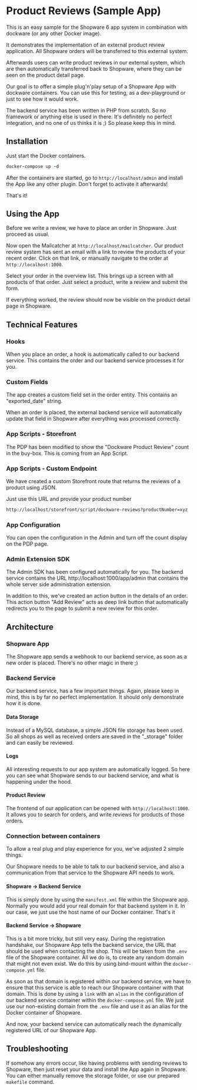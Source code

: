 # Product Reviews (Sample App)

This is an easy sample for the Shopware 6 app system in combination with dockware (or any other Docker image).

It demonstrates the implementation of an external product review application.
All Shopware orders will be transferred to this external system.

Afterwards users can write product reviews in our external system, which are then
automatically transferred back to Shopware, where they can be seen on the product detail page.

Our goal is to offer a simple plug'n'play setup of a Shopware App with dockware containers.
You can use this for testing, as a dev-playground or just to see how it would work.

The backend service has been written in PHP from scratch. So no framework or anything else is used in there.
It's definitely no perfect integration, and no one of us thinks it is ;)
So please keep this in mind.

## Installation

Just start the Docker containers.

```ruby
docker-compose up -d
```

After the containers are started, go to `http://localhost/admin` and install the App like any other plugin. Don't forget to activate it afterwards!

That's it!

## Using the App

Before we write a review, we have to place an order in Shopware. Just proceed as usual.

Now open the Mailcatcher at `http://localhost/mailcatcher`.
Our product review system has sent an email with a link to review the products of your recent order.
Click on that link, or manually navigate to the order at `http://localhost:1000`.

Select your order in the overview list.
This brings up a screen with all products of that order.
Just select a product, write a review and submit the form.

If everything worked, the review should now be visible on the product detail page in Shopware.

## Technical Features

### Hooks

When you place an order, a hook is automatically called to our backend service.
This contains the order and our backend service processes it for you.

### Custom Fields

The app creates a custom field set in the order entity.
This contains an "exported_date" string.

When an order is placed, the external backend service will automatically update that field in Shopware after
everything was processed correctly.

### App Scripts - Storefront

The PDP has been modified to show the "Dockware Product Review" count in the buy-box.
This is coming from an App Script.

### App Scripts - Custom Endpoint

We have created a custom Storefront route that returns the reviews of a product using JSON.

Just use this URL and provide your product number

```bash
http://localhost/storefront/script/dockware-reviews?productNumber=xyz 
```

### App Configuration

You can open the configuration in the Admin and turn off the count display on the PDP page.

### Admin Extension SDK

The Admin SDK has been configured automatically for you.
The backend service contains the URL http://localhost:1000/app/admin that contains the whole server side administration extension.

In addition to this, we've created an action button in the details of an order.
This action button "Add Review" acts as deep link button that automatically redirects you to the page to submit a new review for this order.

## Architecture

### Shopware App

The Shopware app sends a webhook to our backend service, as soon as a new order is placed.
There's no other magic in there ;)

### Backend Service

Our backend service, has a few important things.
Again, please keep in mind, this is by far no perfect implementation.
It should only demonstrate how it is done.

#### Data Storage

Instead of a MySQL database, a simple JSON file storage has been used.
So all shops as well as received orders are saved in the "_storage" folder and can easily be reviewed.

#### Logs

All interesting requests to our app system are automatically logged.
So here you can see what Shopware sends to our backend service, and what is happening under the hood.

#### Product Review

The frontend of our application can be opened with `http://localhost:1000`.
It allows you to search for orders, and write reviews for products of those orders.

### Connection between containers

To allow a real plug and play experience for you, we've adjusted 2 simple things.

Our Shopware needs to be able to talk to our backend service, and also a communication from that
service to the Shopware API needs to work.

#### Shopware -> Backend Service

This is simply done by using the `manifest.xml` file within the Shopware app.
Normally you would add your real domain for that backend system in it.
In our case, we just use the host name of our Docker container.
That's it

#### Backend Service -> Shopware

This is a bit more tricky, but still very easy.
During the registration handshake, our Shopware App tells the backend service, the URL that should be used when contacting the shop.
This will be taken from the `.env` file of the Shopware container.
All we do is, to create any random domain that might not even exist.
We do this by using bind-mount within the `docker-compose.yml` file.

As soon as that domain is registered within our backend service, we have to ensure
that this service is able to reach our Shopware container with that domain.
This is done by using a `link` with an `alias` in the configuration of our backend service container within the `docker-compose.yml` file.
We just use our non-existing domain from the `.env` file and use it as an alias for the Docker container of Shopware.

And now, your backend service can automatically reach the dynamically registered URL of our Shopware App.

## Troubleshooting

If somehow any errors occur, like having problems with sending reviews to Shopware, then just reset your data and install the App again in Shopware.
You can either manually remove the storage folder, or use our prepared `makefile` command.